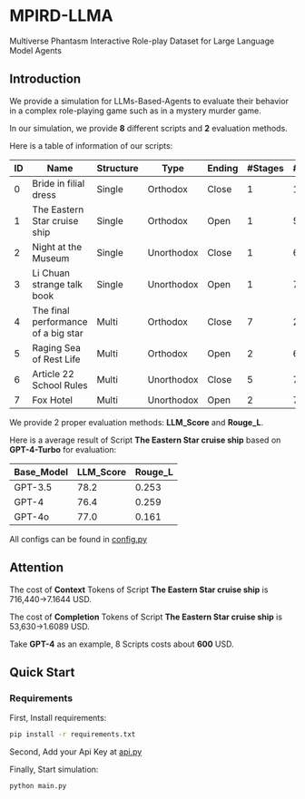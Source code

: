 # MPIRD-LLMA
Multiverse Phantasm Interactive Role-play Dataset for Large Language Model Agents

## Introduction
We provide a simulation for LLMs-Based-Agents to evaluate their behavior in a complex role-playing game such as in a mystery murder game.

In our simulation, we provide **8** different scripts and **2** evaluation methods.

Here is a table of information of our scripts:

| ID | Name                               | Structure | Type       | Ending | #Stages | #Agents | #Words_zh |
| -- | ---------------------------------- | --------- | ---------- | ------ | ------- | ------- | --------- |
| 0 | Bride in filial dress               | Single    | Orthodox   | Close  | 1       | 10      | 45,475    |
| 1 | The Eastern Star cruise ship        | Single    | Orthodox   | Open   | 1       | 5       | 5,619     |
| 2 | Night at the Museum                 | Single    | Unorthodox | Close  | 1       | 6       | 13,849    |
| 3 | Li Chuan strange talk book          | Single    | Unorthodox | Open   | 1       | 7       | 79,012    |
| 4 | The final performance of a big star | Multi     | Orthodox   | Close  | 7       | 2       | 11,288    |
| 5 | Raging Sea of Rest Life             | Multi     | Orthodox   | Open   | 2       | 6       | 18,443    |
| 6 | Article 22 School Rules             | Multi     | Unorthodox | Close  | 5       | 7       | 91,532    |
| 7 | Fox Hotel                           | Multi     | Unorthodox | Open   | 2       | 7       | 107,057   |

We provide 2 proper evaluation methods: **LLM_Score** and **Rouge_L**.

Here is a average result of Script **The Eastern Star cruise ship** based on **GPT-4-Turbo** for evaluation:

| Base_Model | LLM_Score | Rouge_L |
| ---------- | --------- | ------- |
| GPT-3.5    | 78.2      | 0.253   |
| GPT-4      | 76.4      | 0.259   |
| GPT-4o     | 77.0      | 0.161   |

All configs can be found in [config.py](./config.py)

## Attention
The cost of **Context** Tokens of Script **The Eastern Star cruise ship** is 716,440->7.1644 USD.

The cost of **Completion** Tokens of Script **The Eastern Star cruise ship** is 53,630->1.6089 USD.

Take **GPT-4** as an example, 8 Scripts costs about **600** USD.

## Quick Start
### Requirements
First, Install requirements:
```bash
pip install -r requirements.txt
```
Second, Add your Api Key at [api.py](./api.py)

Finally, Start simulation:
```bash
python main.py
```
